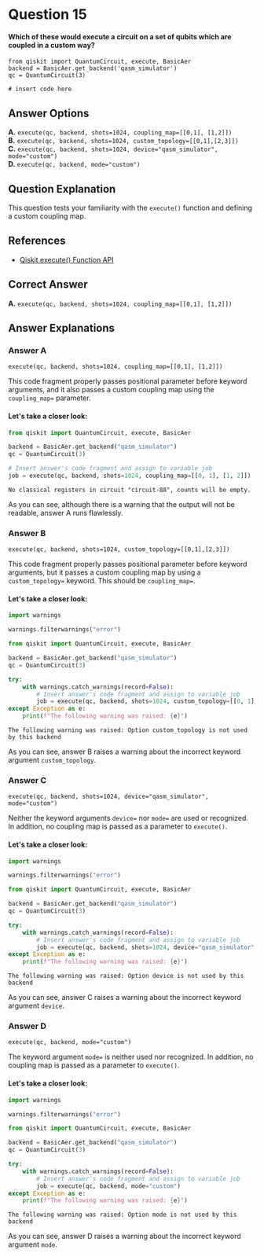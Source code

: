 # Question 15

#### Which of these would execute a circuit on a set of qubits which are coupled in a custom way?

    from qiskit import QuantumCircuit, execute, BasicAer
    backend = BasicAer.get_backend('qasm_simulator')
    qc = QuantumCircuit(3)

    # insert code here

## Answer Options

**A.** `execute(qc, backend, shots=1024, coupling_map=[[0,1], [1,2]])`  
**B.** `execute(qc, backend, shots=1024, custom_topology=[[0,1],[2,3]])`  
**C.** `execute(qc, backend, shots=1024, device="qasm_simulator", mode="custom")`  
**D.** `execute(qc, backend, mode="custom")`  

## Question Explanation

This question tests your familiarity with the `execute()` function and defining a custom coupling map.

## References

* [Qiskit execute() Function API](https://qiskit.org/documentation/apidoc/execute.html?highlight=execute#qiskit.execute_function.execute)

## Correct Answer

**A.** `execute(qc, backend, shots=1024, coupling_map=[[0,1], [1,2]])`

## Answer Explanations

### Answer A

`execute(qc, backend, shots=1024, coupling_map=[[0,1], [1,2]])`

This code fragment properly passes positional parameter before keyword arguments, and it also passes a custom coupling map using the `coupling_map=` parameter.

#### Let's take a closer look:


```python
from qiskit import QuantumCircuit, execute, BasicAer

backend = BasicAer.get_backend("qasm_simulator")
qc = QuantumCircuit(3)

# Insert answer's code fragment and assign to variable job
job = execute(qc, backend, shots=1024, coupling_map=[[0, 1], [1, 2]])
```

    No classical registers in circuit "circuit-88", counts will be empty.


As you can see, although there is a warning that the output will not be readable, answer A runs flawlessly.

### Answer B

`execute(qc, backend, shots=1024, custom_topology=[[0,1],[2,3]])`

This code fragment properly passes positional parameter before keyword arguments, but it passes a custom coupling map by using a `custom_topology=` keyword.
This should be `coupling_map=`.

#### Let's take a closer look:


```python
import warnings

warnings.filterwarnings("error")

from qiskit import QuantumCircuit, execute, BasicAer

backend = BasicAer.get_backend("qasm_simulator")
qc = QuantumCircuit(3)

try:
    with warnings.catch_warnings(record=False):
        # Insert answer's code fragment and assign to variable job
        job = execute(qc, backend, shots=1024, custom_topology=[[0, 1], [2, 3]])
except Exception as e:
    print(f"The following warning was raised: {e}")
```

    The following warning was raised: Option custom_topology is not used by this backend


As you can see, answer B raises a warning about the incorrect keyword argument `custom_topology`.

### Answer C

`execute(qc, backend, shots=1024, device="qasm_simulator", mode="custom")`  

Neither the keyword arguments `device=` nor `mode=` are used or recognized.
In addition, no coupling map is passed as a parameter to `execute()`.

#### Let's take a closer look:


```python
import warnings

warnings.filterwarnings("error")

from qiskit import QuantumCircuit, execute, BasicAer

backend = BasicAer.get_backend("qasm_simulator")
qc = QuantumCircuit(3)

try:
    with warnings.catch_warnings(record=False):
        # Insert answer's code fragment and assign to variable job
        job = execute(qc, backend, shots=1024, device="qasm_simulator", mode="custom")
except Exception as e:
    print(f"The following warning was raised: {e}")
```

    The following warning was raised: Option device is not used by this backend


As you can see, answer C raises a warning about the incorrect keyword argument `device`.

### Answer D

`execute(qc, backend, mode="custom")`  

The keyword argument `mode=` is neither used nor recognized.
In addition, no coupling map is passed as a parameter to `execute()`.

#### Let's take a closer look:


```python
import warnings

warnings.filterwarnings("error")

from qiskit import QuantumCircuit, execute, BasicAer

backend = BasicAer.get_backend("qasm_simulator")
qc = QuantumCircuit(3)

try:
    with warnings.catch_warnings(record=False):
        # Insert answer's code fragment and assign to variable job
        job = execute(qc, backend, mode="custom")
except Exception as e:
    print(f"The following warning was raised: {e}")
```

    The following warning was raised: Option mode is not used by this backend


As you can see, answer D raises a warning about the incorrect keyword argument `mode`.
